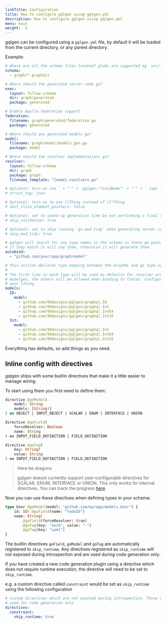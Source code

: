 ```yaml
---
linkTitle: Configuration
title: How to configure gqlgen using gqlgen.yml
description: How to configure gqlgen using gqlgen.yml
menu: main
weight: -5
---
```


gqlgen can be configured using a `gqlgen.yml` file, by default it will be loaded from the current directory, or any parent directory.

Example:

```yml
# Where are all the schema files located? globs are supported eg  src/**/*.graphqls
schema:
  - graph/*.graphqls

# Where should the generated server code go?
exec:
  layout: follow-schema
  dir: graph/generated
  package: generated

# Enable Apollo federation support
federation:
  filename: graph/generated/federation.go
  package: generated

# Where should any generated models go?
model:
  filename: graph/model/models_gen.go
  package: model

# Where should the resolver implementations go?
resolver:
  layout: follow-schema
  dir: graph
  package: graph
  filename_template: "{name}.resolvers.go"

# Optional: turn on use ` + "`" + `gqlgen:"fieldName"` + "`" + ` tags in your models
# struct_tag: json

# Optional: turn on to use []Thing instead of []*Thing
# omit_slice_element_pointers: false

# Optional: set to speed up generation time by not performing a final validation pass.
# skip_validation: true

# Optional: set to skip running `go mod tidy` when generating server code
# skip_mod_tidy: true

# gqlgen will search for any type names in the schema in these go packages
# if they match it will use them, otherwise it will generate them.
autobind:
  - "github.com/your/app/graph/model"

# This section declares type mapping between the GraphQL and go type systems
#
# The first line in each type will be used as defaults for resolver arguments and
# modelgen, the others will be allowed when binding to fields. Configure them to
# your liking
models:
  ID:
    model:
      - github.com/99designs/gqlgen/graphql.ID
      - github.com/99designs/gqlgen/graphql.Int
      - github.com/99designs/gqlgen/graphql.Int64
      - github.com/99designs/gqlgen/graphql.Int32
  Int:
    model:
      - github.com/99designs/gqlgen/graphql.Int
      - github.com/99designs/gqlgen/graphql.Int64
      - github.com/99designs/gqlgen/graphql.Int32
```

Everything has defaults, so add things as you need.

## Inline config with directives

gqlgen ships with some builtin directives that make it a little easier to manage wiring.

To start using them you first need to define them:

```graphql
directive @goModel(
	model: String
	models: [String!]
) on OBJECT | INPUT_OBJECT | SCALAR | ENUM | INTERFACE | UNION

directive @goField(
	forceResolver: Boolean
	name: String
) on INPUT_FIELD_DEFINITION | FIELD_DEFINITION

directive @goTag(
	key: String!
	value: String
) on INPUT_FIELD_DEFINITION | FIELD_DEFINITION
```

> Here be dragons
>
> gqlgen doesnt currently support user-configurable directives for SCALAR, ENUM, INTERFACE or UNION. This only works
> for internal directives. You can track the progress [here](https://github.com/99designs/gqlgen/issues/760)

Now you can use these directives when defining types in your schema:

```graphql
type User @goModel(model: "github.com/my/app/models.User") {
	id: ID! @goField(name: "todoId")
	name: String!
		@goField(forceResolver: true)
		@goTag(key: "xorm", value: "-")
		@goTag(key: "yaml")
}
```

The builtin directives `goField`, `goModel` and `goTag` are automatically registered to `skip_runtime`. Any directives registered as `skip_runtime` will not exposed during introspection and are used during code generation only. 

If you have created a new code generation plugin using a directive which does not require runtime execution, the directive will need to be set to `skip_runtime`.

e.g. a custom directive called `constraint` would be set as `skip_runtime` using the following configuration
```yml
# custom directives which are not exposed during introspection. These directives are
# used for code generation only
directives:
  constraint:
    skip_runtime: true
```
